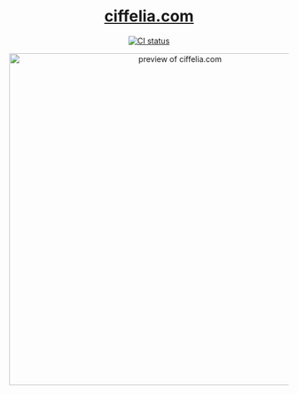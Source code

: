 <h1 align="center">
  <a href="https://ciffelia.com/">ciffelia.com</a>
</h1>

<p align="center">
  <a href="https://github.com/ciffelia/ciffelia.com/actions?query=workflow%3ACI+branch%3Amaster"><img src="https://github.com/ciffelia/ciffelia.com/workflows/CI/badge.svg?branch=master" alt="CI status"></a>
</p>

<p align="center">
  <img src="https://user-images.githubusercontent.com/15273128/125577873-17ebcdc0-c856-47ea-b5aa-2d68cf088968.png" alt="preview of ciffelia.com" width="600" />
</p>
